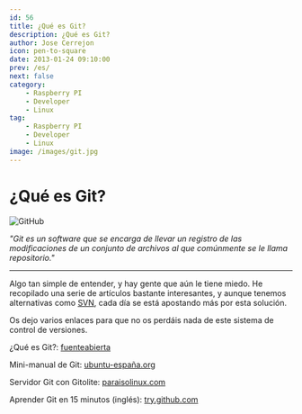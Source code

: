 ```yaml
---
id: 56
title: ¿Qué es Git?
description: ¿Qué es Git?
author: Jose Cerrejon
icon: pen-to-square
date: 2013-01-24 09:10:00
prev: /es/
next: false
category:
    - Raspberry PI
    - Developer
    - Linux
tag:
    - Raspberry PI
    - Developer
    - Linux
image: /images/git.jpg
---
```


# ¿Qué es Git?

![GitHub](/images/git.jpg)

_"Git es un software que se encarga de llevar un registro de las modificaciones de un conjunto de archivos al que comúnmente se le llama repositorio."_

---

Algo tan simple de entender, y hay gente que aún le tiene miedo. He recopilado una serie de artículos bastante interesantes, y aunque tenemos alternativas como [SVN](<https://es.wikipedia.org/wiki/Subversion_(software)>), cada día se está apostando más por esta solución.

Os dejo varios enlaces para que no os perdáis nada de este sistema de control de versiones.

¿Qué es Git?: [fuenteabierta](https://fuenteabierta.teubi.co/2013/01/de-romances-y-asiaticas-que-es-git-y-un.html)

Mini-manual de Git: [ubuntu-españa.org](https://ubuntu-españa.org/content/mini-manual-de-git)

Servidor Git con Gitolite: [paraisolinux.com](https://paraisolinux.com/como-servidor-git-con-gitolite/)

Aprender Git en 15 minutos (inglés): [try.github.com](https://try.github.com/levels/1/challenges/1)
